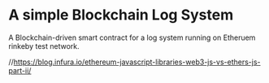 # A simple Blockchain Log System

A Blockchain-driven smart contract for a log system running on Etheruem rinkeby test network.  

//https://blog.infura.io/ethereum-javascript-libraries-web3-js-vs-ethers-js-part-ii/
